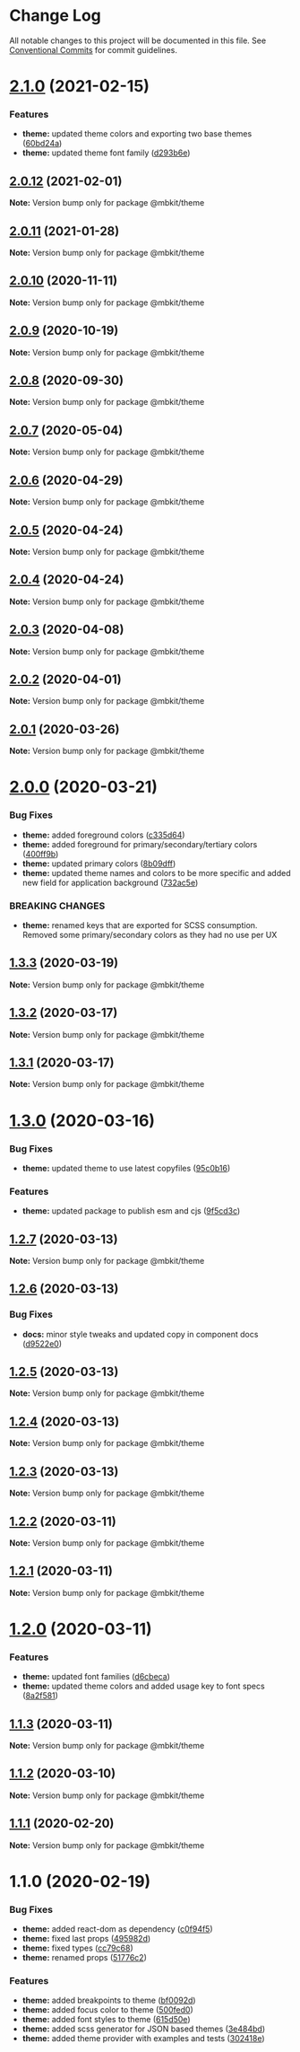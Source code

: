 # Change Log

All notable changes to this project will be documented in this file.
See [Conventional Commits](https://conventionalcommits.org) for commit guidelines.

# [2.1.0](https://github.com/mindbody/mbkit/compare/@mbkit/theme@2.0.12...@mbkit/theme@2.1.0) (2021-02-15)


### Features

* **theme:** updated theme colors and exporting two base themes ([60bd24a](https://github.com/mindbody/mbkit/commit/60bd24a5bb3b9f82ae6ef2fdc164c038161c285b))
* **theme:** updated theme font family ([d293b6e](https://github.com/mindbody/mbkit/commit/d293b6e4a60dc8bdf9860a031b432a8cfd96d469))





## [2.0.12](https://github.com/mindbody/mbkit/compare/@mbkit/theme@2.0.11...@mbkit/theme@2.0.12) (2021-02-01)

**Note:** Version bump only for package @mbkit/theme





## [2.0.11](https://github.com/mindbody/mbkit/compare/@mbkit/theme@2.0.10...@mbkit/theme@2.0.11) (2021-01-28)

**Note:** Version bump only for package @mbkit/theme





## [2.0.10](https://github.com/mindbody/mbkit/compare/@mbkit/theme@2.0.9...@mbkit/theme@2.0.10) (2020-11-11)

**Note:** Version bump only for package @mbkit/theme





## [2.0.9](https://github.com/mindbody/mbkit/compare/@mbkit/theme@2.0.9...@mbkit/theme@2.0.9) (2020-10-19)

**Note:** Version bump only for package @mbkit/theme





## [2.0.8](https://github.com/mindbody/mbkit/compare/@mbkit/theme@2.0.7...@mbkit/theme@2.0.8) (2020-09-30)

**Note:** Version bump only for package @mbkit/theme





## [2.0.7](https://github.com/mindbody/design-system/compare/@mbkit/theme@2.0.6...@mbkit/theme@2.0.7) (2020-05-04)

**Note:** Version bump only for package @mbkit/theme





## [2.0.6](https://github.com/mindbody/design-system/compare/@mbkit/theme@2.0.5...@mbkit/theme@2.0.6) (2020-04-29)

**Note:** Version bump only for package @mbkit/theme





## [2.0.5](https://github.com/mindbody/design-system/compare/@mbkit/theme@2.0.3...@mbkit/theme@2.0.5) (2020-04-24)

**Note:** Version bump only for package @mbkit/theme





## [2.0.4](https://github.com/mindbody/design-system/compare/@mbkit/theme@2.0.3...@mbkit/theme@2.0.4) (2020-04-24)

**Note:** Version bump only for package @mbkit/theme





## [2.0.3](https://github.com/mindbody/mbkit/compare/@mbkit/theme@2.0.2...@mbkit/theme@2.0.3) (2020-04-08)

**Note:** Version bump only for package @mbkit/theme





## [2.0.2](https://github.com/mindbody/design-system/compare/@mbkit/theme@2.0.1...@mbkit/theme@2.0.2) (2020-04-01)

**Note:** Version bump only for package @mbkit/theme





## [2.0.1](https://github.com/mindbody/design-system/compare/@mbkit/theme@2.0.0...@mbkit/theme@2.0.1) (2020-03-26)

**Note:** Version bump only for package @mbkit/theme





# [2.0.0](https://github.com/mindbody/design-system/compare/@mbkit/theme@1.3.3...@mbkit/theme@2.0.0) (2020-03-21)


### Bug Fixes

* **theme:** added foreground colors ([c335d64](https://github.com/mindbody/design-system/commit/c335d64d8d0cd78023c57f24fa000fdbef6b5d89))
* **theme:** added foreground for primary/secondary/tertiary colors ([400ff9b](https://github.com/mindbody/design-system/commit/400ff9bf1616dfaa9d73b95c5155f7b9aa707fef))
* **theme:** updated primary colors ([8b09dff](https://github.com/mindbody/design-system/commit/8b09dffc8777a763f1bf0d911e53980dee57afba))
* **theme:** updated theme names and colors to be more specific and added new field for application background ([732ac5e](https://github.com/mindbody/design-system/commit/732ac5ea8792702a2878314214a48370e4c3becc))


### BREAKING CHANGES

* **theme:** renamed keys that are exported for SCSS consumption. Removed some primary/secondary colors as they had no use per UX





## [1.3.3](https://github.com/mindbody/design-system/compare/@mbkit/theme@1.3.2...@mbkit/theme@1.3.3) (2020-03-19)

**Note:** Version bump only for package @mbkit/theme





## [1.3.2](https://github.com/mindbody/mbkit/compare/@mbkit/theme@1.3.1...@mbkit/theme@1.3.2) (2020-03-17)

**Note:** Version bump only for package @mbkit/theme





## [1.3.1](https://github.com/mindbody/design-system/compare/@mbkit/theme@1.3.0...@mbkit/theme@1.3.1) (2020-03-17)

**Note:** Version bump only for package @mbkit/theme





# [1.3.0](https://github.com/mindbody/design-system/compare/@mbkit/theme@1.2.7...@mbkit/theme@1.3.0) (2020-03-16)


### Bug Fixes

* **theme:** updated theme to use latest copyfiles ([95c0b16](https://github.com/mindbody/design-system/commit/95c0b1645d1a53f736c98e4caec1de30c99274ea))


### Features

* **theme:** updated package to publish esm and cjs ([9f5cd3c](https://github.com/mindbody/design-system/commit/9f5cd3cbea3f9b031fa57dd5beb95087f64b1604))





## [1.2.7](https://github.com/mindbody/design-system/compare/@mbkit/theme@1.2.6...@mbkit/theme@1.2.7) (2020-03-13)

**Note:** Version bump only for package @mbkit/theme





## [1.2.6](https://github.com/mindbody/design-system/compare/@mbkit/theme@1.2.5...@mbkit/theme@1.2.6) (2020-03-13)


### Bug Fixes

* **docs:** minor style tweaks and updated copy in component docs ([d9522e0](https://github.com/mindbody/design-system/commit/d9522e0f1470800e3103793208e24a84739a5888))





## [1.2.5](https://github.com/mindbody/design-system/compare/@mbkit/theme@1.2.4...@mbkit/theme@1.2.5) (2020-03-13)

**Note:** Version bump only for package @mbkit/theme





## [1.2.4](https://github.com/mindbody/design-system/compare/@mbkit/theme@1.2.3...@mbkit/theme@1.2.4) (2020-03-13)

**Note:** Version bump only for package @mbkit/theme





## [1.2.3](https://github.com/mindbody/design-system/compare/@mbkit/theme@1.2.2...@mbkit/theme@1.2.3) (2020-03-13)

**Note:** Version bump only for package @mbkit/theme





## [1.2.2](https://github.com/mindbody/design-system/compare/@mbkit/theme@1.2.1...@mbkit/theme@1.2.2) (2020-03-11)

**Note:** Version bump only for package @mbkit/theme





## [1.2.1](https://github.com/mindbody/design-system/compare/@mbkit/theme@1.2.0...@mbkit/theme@1.2.1) (2020-03-11)

**Note:** Version bump only for package @mbkit/theme






# [1.2.0](https://github.com/mindbody/design-system/compare/@mbkit/theme@1.1.1...@mbkit/theme@1.2.0) (2020-03-11)


### Features

* **theme:** updated font families ([d6cbeca](https://github.com/mindbody/design-system/commit/d6cbecaf70d6badd9d5714c10bbf145d9b788fcf))
* **theme:** updated theme colors and added usage key to font specs ([8a2f581](https://github.com/mindbody/design-system/commit/8a2f581086102456e504f15de2d43e078385b6d2))

## [1.1.3](https://github.com/mindbody/design-system/compare/@mbkit/theme@1.1.2...@mbkit/theme@1.1.3) (2020-03-11)

**Note:** Version bump only for package @mbkit/theme





## [1.1.2](https://github.com/mindbody/design-system/compare/@mbkit/theme@1.1.1...@mbkit/theme@1.1.2) (2020-03-10)

**Note:** Version bump only for package @mbkit/theme





## [1.1.1](https://github.com/mindbody/design-system/compare/@mbkit/theme@1.1.0...@mbkit/theme@1.1.1) (2020-02-20)

**Note:** Version bump only for package @mbkit/theme





# 1.1.0 (2020-02-19)


### Bug Fixes

* **theme:** added react-dom as dependency ([c0f94f5](https://github.com/mindbody/design-system/commit/c0f94f589eef729f7490880f7ebb1d2f4f851e81))
* **theme:** fixed last props ([495982d](https://github.com/mindbody/design-system/commit/495982d3fa8cdc61eb6e6c67cf73826d5b315897))
* **theme:** fixed types ([cc79c68](https://github.com/mindbody/design-system/commit/cc79c683df785848f75c19491194d007a092dd31))
* **theme:** renamed props ([51776c2](https://github.com/mindbody/design-system/commit/51776c23d03ae65d7fd35ac0c14f55969d48a3cc))


### Features

* **theme:** added breakpoints to theme ([bf0092d](https://github.com/mindbody/design-system/commit/bf0092d11fb624f8898c9c747031d68c90f22cc7))
* **theme:** added focus color to theme ([500fed0](https://github.com/mindbody/design-system/commit/500fed07f1ae246f68cd14bec457aee2e96410d6))
* **theme:** added font styles to theme ([615d50e](https://github.com/mindbody/design-system/commit/615d50e1526a2035e5e695f433643bcf693b917a))
* **theme:** added scss generator for JSON based themes ([3e484bd](https://github.com/mindbody/design-system/commit/3e484bdb3e667785397578b78fadc56528287570))
* **theme:** added theme provider with examples and tests ([302418e](https://github.com/mindbody/design-system/commit/302418e5d7338328c9d3ecdd562ebabfdfd131fb))
